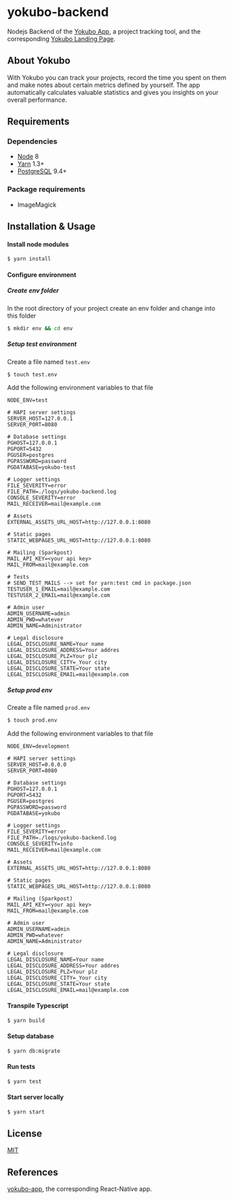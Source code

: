 # yokubo-backend

Nodejs Backend of the [Yokubo App](https://play.google.com/store/apps/details?id=org.yokubo.app), a project tracking tool, and the corresponding [Yokubo Landing Page](https://www.yokubo.org).

## About Yokubo

With Yokubo you can track your projects, record the time you spent on them and make notes about certain metrics defined by yourself. The app automatically calculates valuable statistics and gives you insights on your overall performance.

 ## Requirements

### Dependencies

* [Node](https://nodejs.org) 8
* [Yarn](https://yarnpkg.com) 1.3+
* [PostgreSQL](https://www.postgresql.org/) 9.4+

### Package requirements

* ImageMagick

## Installation & Usage

#### Install node modules

```sh
$ yarn install
```

#### Configure environment

##### Create env folder

In the root directory of your project create an env folder and change into this folder

```sh
$ mkdir env && cd env
```

##### Setup test environment

Create a file named `test.env`

```sh
$ touch test.env
```

Add the following environment  variables to that file

```
NODE_ENV=test

# HAPI server settings
SERVER_HOST=127.0.0.1
SERVER_PORT=8080

# Database settings
PGHOST=127.0.0.1
PGPORT=5432
PGUSER=postgres
PGPASSWORD=password
PGDATABASE=yokubo-test

# Logger settings
FILE_SEVERITY=error
FILE_PATH=./logs/yokubo-backend.log
CONSOLE_SEVERITY=error
MAIL_RECEIVER=mail@example.com

# Assets
EXTERNAL_ASSETS_URL_HOST=http://127.0.0.1:8080

# Static pages
STATIC_WEBPAGES_URL_HOST=http://127.0.0.1:8080

# Mailing (Sparkpost)
MAIL_API_KEY=<your api key>
MAIL_FROM=mail@example.com

# Tests
# SEND_TEST_MAILS --> set for yarn:test cmd in package.json
TESTUSER_1_EMAIL=mail@example.com
TESTUSER_2_EMAIL=mail@example.com

# Admin user
ADMIN_USERNAME=admin
ADMIN_PWD=whatever
ADMIN_NAME=Administrator

# Legal disclosure
LEGAL_DISCLOSURE_NAME=Your name
LEGAL_DISCLOSURE_ADDRESS=Your addres
LEGAL_DISCLOSURE_PLZ=Your plz
LEGAL_DISCLOSURE_CITY=_Your city
LEGAL_DISCLOSURE_STATE=Your state
LEGAL_DISCLOSURE_EMAIL=mail@example.com
```

##### Setup prod env

Create a file named `prod.env`

```sh
$ touch prod.env
```

Add the following environment  variables to that file

```
NODE_ENV=development

# HAPI server settings 
SERVER_HOST=0.0.0.0
SERVER_PORT=8080

# Database settings
PGHOST=127.0.0.1
PGPORT=5432
PGUSER=postgres
PGPASSWORD=password
PGDATABASE=yokubo

# Logger settings
FILE_SEVERITY=error
FILE_PATH=./logs/yokubo-backend.log
CONSOLE_SEVERITY=info
MAIL_RECEIVER=mail@example.com

# Assets
EXTERNAL_ASSETS_URL_HOST=http://127.0.0.1:8080

# Static pages
STATIC_WEBPAGES_URL_HOST=http://127.0.0.1:8080

# Mailing (Sparkpost)
MAIL_API_KEY=<your api key>
MAIL_FROM=mail@example.com

# Admin user
ADMIN_USERNAME=admin
ADMIN_PWD=whatever
ADMIN_NAME=Administrator

# Legal disclosure
LEGAL_DISCLOSURE_NAME=Your name
LEGAL_DISCLOSURE_ADDRESS=Your addres
LEGAL_DISCLOSURE_PLZ=Your plz
LEGAL_DISCLOSURE_CITY=_Your city
LEGAL_DISCLOSURE_STATE=Your state
LEGAL_DISCLOSURE_EMAIL=mail@example.com
```

#### Transpile Typescript

```sh
$ yarn build
```

#### Setup database

```sh
$ yarn db:migrate
```

#### Run tests

```sh
$ yarn test
```

#### Start server locally

```sh
$ yarn start
```

## License

[MIT](https://choosealicense.com/licenses/mit/)


 ## References

[yokubo-app](https://github.com/yokubo-project/yokubo-app), the corresponding React-Native app.
